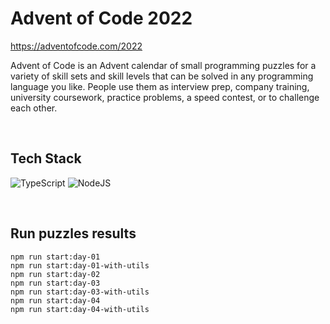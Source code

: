 # Advent of Code 2022

https://adventofcode.com/2022

Advent of Code is an Advent calendar of small programming puzzles for a variety of skill sets and skill levels that can be solved in any programming language you like. People use them as interview prep, company training, university coursework, practice problems, a speed contest, or to challenge each other.

<br>

## Tech Stack

![TypeScript](https://img.shields.io/badge/typescript-%23007ACC.svg?style=for-the-badge&logo=typescript&logoColor=white)
![NodeJS](https://img.shields.io/badge/node.js-6DA55F?style=for-the-badge&logo=node.js&logoColor=white)

<br>

## Run puzzles results

    npm run start:day-01
    npm run start:day-01-with-utils
    npm run start:day-02
    npm run start:day-03
    npm run start:day-03-with-utils
    npm run start:day-04
    npm run start:day-04-with-utils
